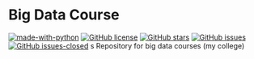 # Big Data Course

[![made-with-python](https://img.shields.io/badge/Made%20with-Python-1f425f.svg)](https://www.python.org/)
[![GitHub license](https://img.shields.io/github/license/Naereen/StrapDown.js.svg)](https://github.com/imamdigmi/bigdata/blob/master/LICENSE)
[![GitHub stars](https://img.shields.io/github/stars/Naereen/StrapDown.js.svg?style=social&label=Star&maxAge=2592000)](https://GitHub.com/imamdigmi/bigdata/stargazers/)
[![GitHub issues](https://img.shields.io/github/issues/Naereen/StrapDown.js.svg)](https://GitHub.com/imamdigmi/bigdata/issues/)
[![GitHub issues-closed](https://img.shields.io/github/issues-closed/Naereen/StrapDown.js.svg)](https://GitHub.com/imamdigmi/bigdata/issues?q=is%3Aissue+is%3Aclosed)
s
Repository for big data courses (my college)
